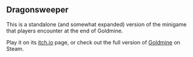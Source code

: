 ## Dragonsweeper

This is a standalone (and somewhat expanded) version of the minigame that players encounter at the end of Goldmine.


Play it on its [itch.io](https://mortarman.itch.io/dragonsweeper) page, or check out the full version of [Goldmine](https://store.steampowered.com/app/740790/Goldmine/) on Steam.
